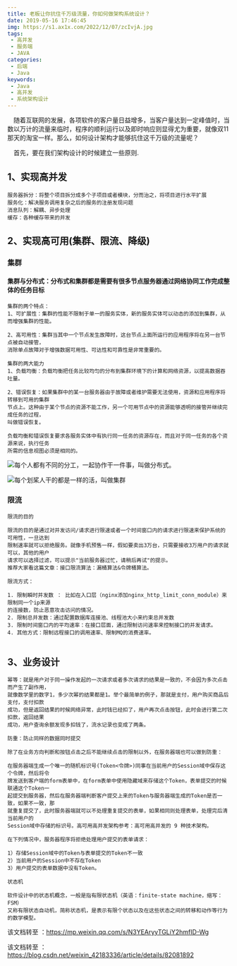 ```yaml
---
title: 老板让你抗住千万级流量，你如何做架构系统设计？
date: 2019-05-16 17:46:45
img: https://s1.ax1x.com/2022/12/07/zcIvjA.jpg
tags:
 - 高并发
 - 服务端
 - JAVA
categories: 
 - 后端
 - Java
keywords:
 - Java
 - 高并发
 - 系统架构设计
---
```

&emsp;随着互联网的发展，各项软件的客户量日益增多，当客户量达到一定峰值时，当数以万计的流量来临时，程序的顺利运行以及即时响应则显得尤为重要，就像双11那天的淘宝一样。那么，如何设计架构才能够抗住这千万级的流量呢？

&emsp;首先，要在我们架构设计的时候建立一些原则.


## 1、实现高并发

```
服务器拆分：将整个项目拆分成多个子项目或者模块，分而治之，将项目进行水平扩展
服务化：解决服务调用复杂之后的服务的注册发现问题
消息队列：解耦、异步处理
缓存：各种缓存带来的并发

```

## 2、实现高可用(集群、限流、降级)

### 集群

#### 集群与分布式：分布式和集群都是需要有很多节点服务器通过网络协同工作完成整体的任务目标

```
集群的两个特点：
1、可扩展性：集群的性能不限制于单一的服务实体，新的服务实体可以动态的添加到集群，从而增强集群的性能。

2、高可用性：集群当其中一个节点发生故障时，这台节点上面所运行的应用程序将在另一台节点被自动接管，
消除单点故障对于增强数据可用性、可达性和可靠性是非常重要的。

集群的两大能力
1、负载均衡：负载均衡把任务比较均匀的分布到集群环境下的计算和网络资源，以提高数据吞吐量。

2、错误恢复：如果集群中的某一台服务器由于故障或者维护需要无法使用，资源和应用程序将转移到可用的集群
节点上。这种由于某个节点的资源不能工作，另一个可用节点中的资源能够透明的接管并继续完成任务的过程，
叫做错误恢复。

负载均衡和错误恢复要求各服务实体中有执行同一任务的资源存在，而且对于同一任务的各个资源来说，执行任务
所需的信息视图必须是相同的。

```


![每个人都有不同的分工，一起协作干一件事，叫做分布式。](https://img-blog.csdn.net/20180826163836169?watermark/2/text/aHR0cHM6Ly9ibG9nLmNzZG4ubmV0L3dlaXhpbl80MjE4MzMzNg==/font/5a6L5L2T/fontsize/400/fill/I0JBQkFCMA==/dissolve/70)


![每个划桨人干的都是一样的活，叫做集群](https://img-blog.csdn.net/20180826163853698?watermark/2/text/aHR0cHM6Ly9ibG9nLmNzZG4ubmV0L3dlaXhpbl80MjE4MzMzNg==/font/5a6L5L2T/fontsize/400/fill/I0JBQkFCMA==/dissolve/70)


### 限流

```
限流的目的

限流的目的是通过对并发访问/请求进行限速或者一个时间窗口内的请求进行限速来保护系统的可用性，一旦达到
限制速率就可以拒绝服务。就像手机预售一样，假如要卖出3万台，只需要接收3万用户的请求就可以，其他的用户
请求可以选择过滤，可以提示"当前服务器过忙，请稍后再试"的提示。
推荐大家看这篇文章：接口限流算法：漏桶算法&令牌桶算法。

限流方式：

1. 限制瞬时并发数 ： 比如在入口层（nginx添加nginx_http_limit_conn_module）来限制同一个ip来源
的连接数，防止恶意攻击访问的情况。
2. 限制总并发数：通过配置数据库连接池、线程池大小来约束总并发数
3. 限制时间窗口内的平均速率：在接口层面，通过限制访问速率来控制接口的并发请求。
4. 其他方式：限制远程接口的调用速率、限制MQ的消费速率。


```


## 3、业务设计

```
幂等：就是用户对于同一操作发起的一次请求或者多次请求的结果是一致的，不会因为多次点击而产生了副作用，
就像数学里的数字1，多少次幂的结果都是1。举个最简单的例子，那就是支付，用户购买商品后支付，支付扣款
成功，但是返回结果的时候网络异常，此时钱已经扣了，用户再次点击按钮，此时会进行第二次扣款，返回结果
成功，用户查询余额发现多扣钱了，流水记录也变成了两条。

防重：防止同样的数据同时提交

除了在业务方向判断和按钮点击之后不能继续点击的限制以外，在服务器端也可以做到防重：

在服务器端生成一个唯一的随机标识号(Token<令牌>)同事在当前用户的Session域中保存这个令牌，然后将令
牌发送到客户端的form表单中，在form表单中使用隐藏域来存储这个Token，表单提交的时候联通这个Token一
起提交到服务器，然后在服务器端判断客户提交上来的Token与服务器端生成的Token是否一致，如果不一致，那
就重复提交了，此时服务器端就可以不处理重复提交的表单，如果相同则处理表单，处理完后清当前用户的
Session域中存储的标识号。高可用高并发架构参考：高可用高并发的 9 种技术架构。

在下列情况中，服务器程序将拒绝处理用户提交的表单请求： 

1）存储Session域中的Token与表单提交的Token不一致 
2）当前用户的Session中不存在Token 
3）用户提交的表单数据中没有Token。 

状态机

软件设计中的状态机概念，一般是指有限状态机（英语：finite-state machine，缩写：FSM）
又称有限状态自动机，简称状态机，是表示有限个状态以及在这些状态之间的转移和动作等行为的数学模型。

```


该文档转至 ：https://mp.weixin.qq.com/s/N3YEAryyTGLiY2hmfID-Wg

该文档转至 ：https://blog.csdn.net/weixin_42183336/article/details/82081892









